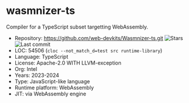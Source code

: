 # wasmnizer-ts

Compiler for a TypeScript subset targetting WebAssembly.

* Repository:       https://github.com/web-devkits/Wasmnizer-ts.git <span class="shields"><img src="https://img.shields.io/github/stars/web-devkits/Wasmnizer-ts?label=&style=flat-square" alt="Stars" title="Stars"><img src="https://img.shields.io/github/last-commit/web-devkits/Wasmnizer-ts?label=&style=flat-square" alt="Last commit" title="Last commit"></span>
* LOC:              54506 (`cloc --not_match_d=test src runtime-library`)
* Language:         TypeScript
* License:          Apache-2.0 WITH LLVM-exception
* Org:              Intel
* Years:            2023-2024
* Type:             JavaScript-like language
* Runtime platform: WebAssembly
* JIT:              via WebAssembly engine

